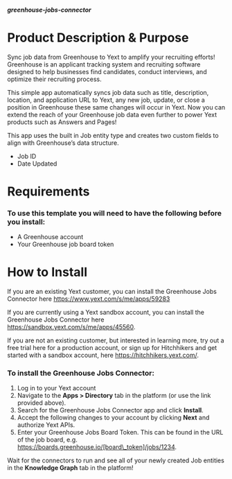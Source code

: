 ##### greenhouse-jobs-connector

# Product Description & Purpose

Sync job data from Greenhouse to Yext to amplify your recruiting efforts! Greenhouse is an applicant tracking system and recruiting software designed to help businesses find candidates, conduct interviews, and optimize their recruiting process.

This simple app automatically syncs job data such as title, description, location, and application URL to Yext, any new job, update, or close a position in Greenhouse these same changes will occur in Yext. Now you can extend the reach of your Greenhouse job data even further to power Yext products such as Answers and Pages! 

This app uses the built in Job entity type and creates two custom fields to align with Greenhouse’s data structure.

- Job ID 
- Date Updated

# Requirements

### To use this template you will need to have the following before you install:

- A Greenhouse account 
- Your Greenhouse job board token

# How to Install
If you are an existing Yext customer, you can install the Greenhouse Jobs Connector here <https://www.yext.com/s/me/apps/59283>

If you are currently using a Yext sandbox account, you can install the Greenhouse Jobs Connector here <https://sandbox.yext.com/s/me/apps/45560>.

If you are not an existing customer, but interested in learning more, try out a free trial here for a production account, or sign up for Hitchhikers and get started with a sandbox account, here <https://hitchhikers.yext.com/>. 

### To install the Greenhouse Jobs Connector:

1. Log in to your Yext account
2. Navigate to the **Apps > Directory** tab in the platform (or use the link provided above).
3. Search for the Greenhouse Jobs Connector app and click **Install**.
4. Accept the following changes to your account by clicking **Next** and authorize Yext APIs.
5. Enter your Greenhouse Jobs Board Token. This can be found in the URL of the job board, e.g. https://boards.greenhouse.io/[board\_token]/jobs/1234.

Wait for the connectors to run and see all of your newly created Job entities in the **Knowledge Graph** tab in the platform!

